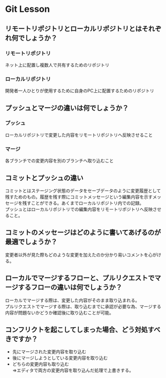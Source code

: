# Git Lesson

## リモートリポジトリとローカルリポジトリとはそれぞれ何でしょうか？  

 ### リモートリポジトリ  
  ネット上に配置し複数人で共有するためのリポジトリ  
  
 ### ローカルリポジトリ  
  開発者一人ひとりが使用するために自身のPC上に配置するためのリポジトリ  


## プッシュとマージの違いは何でしょうか？  

 ### プッシュ  
  ローカルリポジトリで変更した内容をリモートリポジトリへ反映させること  
  
 ### マージ  
  各ブランチでの変更内容を別のブランチへ取り込むこと  
  

## コミットとプッシュの違い  

 コミットとはステージング状態のデータをセーブデータのように変更履歴として残すためのもの。履歴を残す際にコミットメッセージという編集内容を示すメッセージを残すことができる。あくまでローカルリポジトリ内での記録。  
 プッシュとはローカルリポジトリでの編集内容をリモートリポジトリへ反映させること。  
  

## コミットのメッセージはどのように書いてあげるのが最適でしょうか？  

  変更者以外が見た際もどのような変更を加えたのか分かり易いコメントを心がける。  
  

## ローカルでマージするフローと、プルリクエストでマージするフローの違いは何でしょうか？  

  ローカルでマージする際は、変更した内容がそのまま取り込まれる。  
 プルリクエストでマージする際は、取り込むまでに承認が必要な為、マージする内容が問題ないかどうか確認後に取り込むことが可能。  
  


## コンフリクトを起こしてしまった場合、どう対処すべきですか？  

 + 先にマージされた変更内容を取り込む  
 + 後にマージしようとしている変更内容を取り込む  
 + どちらの変更内容も取り込む  
⇒エディタで両方の変更内容を取り込んだ処理で上書きする。